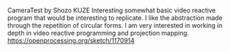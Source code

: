CameraTest
by Shozo KUZE 
      Interesting somewhat basic video reactive program that would be interesting to replicate. I like the abstraction made through the repetition of circular forms. I am very interested in working in depth in video reactive programming and projection mapping. 
https://openprocessing.org/sketch/1170914

